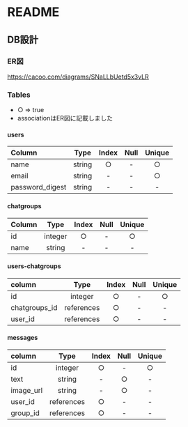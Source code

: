 # README

## DB設計

### ER図
https://cacoo.com/diagrams/SNaLLbUetd5x3vLR

### Tables

+ ○ => true
+ associationはER図に記載しました

#### users

| Column          |  Type  | Index | Null | Unique |
|:----------------|:------:|:-----:|:----:|:------:|
| name            | string |   ○   |  -   |   ○    |
| email           | string |   -   |  -   |   ○    |
| password_digest | string |   -   |  -   |   -    |

#### chatgroups

| Column |  Type   | Index | Null | Unique |
|:-------|:-------:|:-----:|:----:|:------:|
| id     | integer |   ○   |  -   |   ○    |
| name   | string  |   -   |  -   |   -    |

#### users-chatgroups

| column        |    Type    | Index | Null | Unique |
|:--------------|:----------:|:-----:|:----:|:------:|
| id            |  integer   |   ○   |  -   |   ○    |
| chatgroups_id | references |   ○   |  -   |   -    |
| user_id       | references |   ○   |  -   |   -    |

#### messages


| column    |    Type    | Index | Null | Unique |
|:----------|:----------:|:-----:|:----:|:------:|
| id        |  integer   |   ○   |  -   |   ○    |
| text      |   string   |   -   |  ○   |   -    |
| image_url |   string   |   -   |  ○   |   -    |
| user_id   | references |   ○   |  -   |   -    |
| group_id  | references |   ○   |  -   |   -    |
